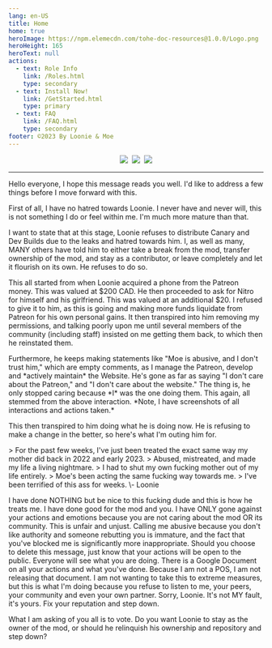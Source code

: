 ```yaml
---
lang: en-US
title: Home
home: true
heroImage: https://npm.elemecdn.com/tohe-doc-resources@1.0.0/Logo.png
heroHeight: 165
heroText: null
actions:
  - text: Role Info
    link: /Roles.html
    type: secondary
  - text: Install Now!
    link: /GetStarted.html
    type: primary
  - text: FAQ
    link: /FAQ.html
    type: secondary
footer: ©2023 By Loonie & Moe
---
```


<p align="center">
<a href="https://discord.gg/Te3tWGpGXB" target="_blank"><img src="https://img.shields.io/badge/Discord%20-%231DA1F2.svg?&style=for-the-badge&logo=discord&logoColor=white&color=5662f6"/></a>&nbsp;
<a href="https://github.com/Loonie-Toons/TOHE-Restored" target="_blank"><img src="https://img.shields.io/badge/Github%20-%231DA1F2.svg?&style=for-the-badge&logo=github&logoColor=white&color=181717"/></a>&nbsp;
<a href="https://www.patreon.com/TOHRE" target="_blank"><img src="https://img.shields.io/badge/Patreon-F96854?style=for-the-badge&logo=patreon&logoColor=white"/></a>
</p>

---

<p>Hello everyone, I hope this message reads you well. I'd like to address a few things before I move forward with this.</p>

<p>First of all, I have no hatred towards Loonie. I never have and never will, this is not something I do or feel within me. I'm much more mature than that.</p>
<p>I want to state that at this stage, Loonie refuses to distribute Canary and Dev Builds due to the leaks and hatred towards him. I, as well as many, MANY others have told him to either take a break from the mod, transfer ownership of the mod, and stay as a contributor, or leave completely and let it flourish on its own. He refuses to do so.</p>

<p>This all started from when Loonie acquired a phone from the Patreon money. This was valued at $200 CAD. He then proceeded to ask for Nitro for himself and his girlfriend. This was valued at an additional $20. I refused to give it to him, as this is going and making more funds liquidate from Patreon for his own personal gains. It then transpired into him removing my permissions, and talking poorly upon me until several members of the community (including staff) insisted on me getting them back, to which then he reinstated them.</p>

<p>Furthermore, he keeps making statements like "Moe is abusive, and I don't trust him," which are empty comments, as I manage the Patreon, develop and *actively maintain* the Website. He's gone as far as saying "I don't care about the Patreon," and "I don't care about the website." The thing is, he only stopped caring because *I* was the one doing them. This again, all stemmed from the above interaction. *Note, I have screenshots of all interactions and actions taken.*</p>

<p>This then transpired to him doing what he is doing now. He is refusing to make a change in the better, so here's what I'm outing him for.</p>

<p> > For the past few weeks, I've just been treated the exact same way my mother did back in 2022 and early 2023.
> Abused, mistreated, and made my life a living nightmare.
> I had to shut my own fucking mother out of my life entirely.
> Moe's been acting the same fucking way towards me.
> I've been terrified of this ass for weeks.
\- Loonie </p>

<p>I have done NOTHING but be nice to this fucking dude and this is how he treats me. I have done good for the mod and you. I have ONLY gone against your actions and emotions because you are not caring about the mod OR its community. This is unfair and unjust. Calling me abusive because you don't like authority and someone rebutting you is immature, and the fact that you've blocked me is significantly more inappropriate. Should you choose to delete this message, just know that your actions will be open to the public. Everyone will see what you are doing. There is a Google Document on all your actions and what you've done. Because I am not a POS, I am not releasing that document. I am not wanting to take this to extreme measures, but this is what I'm doing because you refuse to listen to me, your peers, your community and even your own partner. Sorry, Loonie. It's not MY fault, it's yours. Fix your reputation and step down.</p>

<p>What I am asking of you all is to vote. Do you want Loonie to stay as the owner of the mod, or should he relinquish his ownership and repository and step down?</p>
